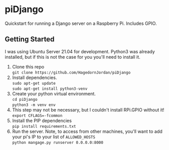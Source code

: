 # piDjango
Quickstart for running a Django server on a Raspberry Pi. Includes GPIO.

## Getting Started
I was using Ubuntu Server 21.04 for development. Python3 was already installed, but if this is not the case for you you'll need to install it. 

1. Clone this repo  
`git clone https://github.com/HagedornJordan/piDjango`
2. Install dependencies.  
`sudo apt-get update`  
`sudo apt-get install python3-venv`
3. Create your python virtual environment.  
`cd piDjango`  
`python3 -m venv env`
4. This step may not be necessary, but I couldn't install RPi.GPIO without it!  
`export CFLAGS=-fcommon`
5. Install the PIP dependencies  
`pip install requirements.txt`
6. Run the server. Note, to access from other machines, you'll want to add your pi's IP to your list of `ALLOWED_HOSTS`  
`python mangage.py runserver 0.0.0.0:8000` 
